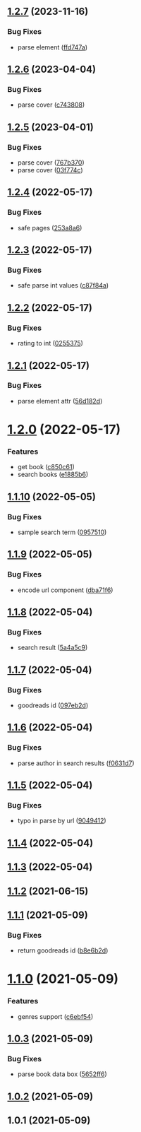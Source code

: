 

## [1.2.7](https://github.com/shakogegia/goodreads-parser/compare/1.2.6...1.2.7) (2023-11-16)


### Bug Fixes

* parse element ([ffd747a](https://github.com/shakogegia/goodreads-parser/commit/ffd747a092dc4b9e404687805be92ade9719f0d9))

## [1.2.6](https://github.com/shakogegia/goodreads-parser/compare/1.2.5...1.2.6) (2023-04-04)


### Bug Fixes

* parse cover ([c743808](https://github.com/shakogegia/goodreads-parser/commit/c74380862916aeb058851dbb2849df70f8e0aee4))

## [1.2.5](https://github.com/shakogegia/goodreads-parser/compare/1.2.4...1.2.5) (2023-04-01)


### Bug Fixes

* parse cover ([767b370](https://github.com/shakogegia/goodreads-parser/commit/767b3703c2a83bc6c1f543b780e16dcb329aad3e))
* parse cover ([03f774c](https://github.com/shakogegia/goodreads-parser/commit/03f774ce9b4e3b40581ab0b0a51ceb58ae3610b5))

## [1.2.4](https://github.com/shakogegia/goodreads-parser/compare/1.2.3...1.2.4) (2022-05-17)


### Bug Fixes

* safe pages ([253a8a6](https://github.com/shakogegia/goodreads-parser/commit/253a8a6920ab4ad6c55fae261f68823be2f7e9cf))

## [1.2.3](https://github.com/shakogegia/goodreads-parser/compare/1.2.2...1.2.3) (2022-05-17)


### Bug Fixes

* safe parse int values ([c87f84a](https://github.com/shakogegia/goodreads-parser/commit/c87f84a83fb1ce82268df6841ecaf20a4694112c))

## [1.2.2](https://github.com/shakogegia/goodreads-parser/compare/1.2.1...1.2.2) (2022-05-17)


### Bug Fixes

* rating to int ([0255375](https://github.com/shakogegia/goodreads-parser/commit/025537509eb23b5ddb8641623e748aaff341b267))

## [1.2.1](https://github.com/shakogegia/goodreads-parser/compare/1.2.0...1.2.1) (2022-05-17)


### Bug Fixes

* parse element attr ([56d182d](https://github.com/shakogegia/goodreads-parser/commit/56d182d065eb9b09562310376dcd0b3063a073b8))

# [1.2.0](https://github.com/shakogegia/goodreads-parser/compare/1.1.10...1.2.0) (2022-05-17)


### Features

* get book ([c850c61](https://github.com/shakogegia/goodreads-parser/commit/c850c61ca2e8053cd456f279ebd5552d3e3ac22e))
* search books ([e1885b6](https://github.com/shakogegia/goodreads-parser/commit/e1885b666535666f06e0560455ab10c1878a26c3))

## [1.1.10](https://github.com/shakogegia/goodreads-parser/compare/1.1.9...1.1.10) (2022-05-05)


### Bug Fixes

* sample search term ([0957510](https://github.com/shakogegia/goodreads-parser/commit/0957510c30337a693d3d2c9dc996ab2312798a61))

## [1.1.9](https://github.com/shakogegia/goodreads-parser/compare/1.1.8...1.1.9) (2022-05-05)


### Bug Fixes

* encode url component ([dba71f6](https://github.com/shakogegia/goodreads-parser/commit/dba71f64b8b461027e8ee8c19e4d611be2d51ca5))

## [1.1.8](https://github.com/shakogegia/goodreads-parser/compare/1.1.7...1.1.8) (2022-05-04)


### Bug Fixes

* search result ([5a4a5c9](https://github.com/shakogegia/goodreads-parser/commit/5a4a5c9713065734c5399d471ba54e7f5971ded2))

## [1.1.7](https://github.com/shakogegia/goodreads-parser/compare/1.1.6...1.1.7) (2022-05-04)


### Bug Fixes

* goodreads id ([097eb2d](https://github.com/shakogegia/goodreads-parser/commit/097eb2d85a7fff8633afc20e4a23dbdde32cc654))

## [1.1.6](https://github.com/shakogegia/goodreads-parser/compare/1.1.5...1.1.6) (2022-05-04)


### Bug Fixes

* parse author in search results ([f0631d7](https://github.com/shakogegia/goodreads-parser/commit/f0631d769a57d17bdaf06e8ef7503777a505ce40))

## [1.1.5](https://github.com/shakogegia/goodreads-parser/compare/1.1.4...1.1.5) (2022-05-04)


### Bug Fixes

* typo in parse by url ([9049412](https://github.com/shakogegia/goodreads-parser/commit/90494128bb0a58c996c0730417d7bbbc3b7fd8ba))

## [1.1.4](https://github.com/shakogegia/goodreads-parser/compare/1.1.3...1.1.4) (2022-05-04)

## [1.1.3](https://github.com/shakogegia/goodreads-parser/compare/1.1.2...1.1.3) (2022-05-04)

## [1.1.2](https://github.com/shakogegia/goodreads-parser/compare/1.1.1...1.1.2) (2021-06-15)

## [1.1.1](https://github.com/shakogegia/goodreads-parser/compare/1.1.0...1.1.1) (2021-05-09)


### Bug Fixes

* return goodreads id ([b8e6b2d](https://github.com/shakogegia/goodreads-parser/commit/b8e6b2d63fde773164e40d7534331c0dcc25b17f))

# [1.1.0](https://github.com/shakogegia/goodreads-parser/compare/1.0.3...1.1.0) (2021-05-09)


### Features

* genres support ([c6ebf54](https://github.com/shakogegia/goodreads-parser/commit/c6ebf5470c1cacfba086d70943cd0563a1246a67))

## [1.0.3](https://github.com/shakogegia/goodreads-parser/compare/1.0.2...1.0.3) (2021-05-09)


### Bug Fixes

* parse book data box ([5652ff6](https://github.com/shakogegia/goodreads-parser/commit/5652ff61b179b514a29961431d22e41eb34ec059))

## [1.0.2](https://github.com/shakogegia/goodreads-parser/compare/1.0.1...1.0.2) (2021-05-09)

## 1.0.1 (2021-05-09)